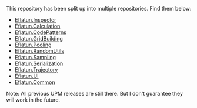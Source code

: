 This repository has been split up into multiple repositories. Find them below:

* [Eflatun.Inspector](https://github.com/starikcetin/Eflatun.Inspector)
* [Eflatun.Calculation](https://github.com/starikcetin/Eflatun.Calculation)
* [Eflatun.CodePatterns](https://github.com/starikcetin/Eflatun.CodePatterns)
* [Eflatun.GridBuilding](https://github.com/starikcetin/Eflatun.GridBuilding)
* [Eflatun.Pooling](https://github.com/starikcetin/Eflatun.Pooling)
* [Eflatun.RandomUtils](https://github.com/starikcetin/Eflatun.RandomUtils)
* [Eflatun.Sampling](https://github.com/starikcetin/Eflatun.Sampling)
* [Eflatun.Serialization](https://github.com/starikcetin/Eflatun.Serialization)
* [Eflatun.Trajectory](https://github.com/starikcetin/Eflatun.Trajectory)
* [Eflatun.UI](https://github.com/starikcetin/Eflatun.UI)
* [Eflatun.Common](https://github.com/starikcetin/Eflatun.Common)

Note: All previous UPM releases are still there. But I don't guarantee they will work in the future.
